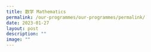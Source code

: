 ```yaml
---
title: 数学 Mathematics
permalink: /our-programmes/our-programmes/permalink/
date: 2023-01-27
layout: post
description: ""
image: ""
---
```

